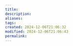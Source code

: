 ```yaml
---
title: 
description: 
aliases: 
tags: 
created: 2024-12-06T21:06:32
modified: 2024-12-06T21:06:43
permalink: 
---
```

